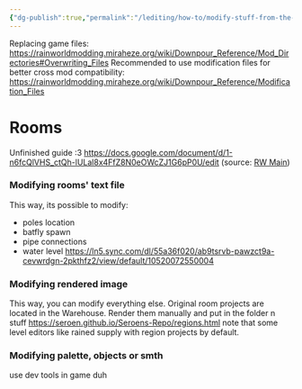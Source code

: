 ```yaml
---
{"dg-publish":true,"permalink":"/lediting/how-to/modify-stuff-from-the-game/"}
---
```


Replacing game files:
https://rainworldmodding.miraheze.org/wiki/Downpour_Reference/Mod_Directories#Overwriting_Files
Recommended to use modification files for better cross mod compatibility:
https://rainworldmodding.miraheze.org/wiki/Downpour_Reference/Modification_Files

# Rooms
Unfinished guide :3
https://docs.google.com/document/d/1-n6fcQlVHS_ctQh-lULal8x4FfZ8N0eOWcZJ1G6pP0U/edit
(source: [RW Main](https://discord.com/channels/291184728944410624/431534164932689921/1273601361870721094))
### Modifying rooms' text file
This way, its possible to modify:
- poles location
- batfly spawn
- pipe connections
- water level
https://ln5.sync.com/dl/55a36f020/ab9tsrvb-pawzct9a-cevwrdgn-2pkthfz2/view/default/10520072550004
### Modifying rendered image
This way, you can modify everything else.
Original room projects are located in the Warehouse. Render them manually and put in the folder n stuff 
https://seroen.github.io/Seroens-Repo/regions.html
note that some level editors like rained supply with region projects by default.

### Modifying palette, objects or smth
use dev tools in game duh